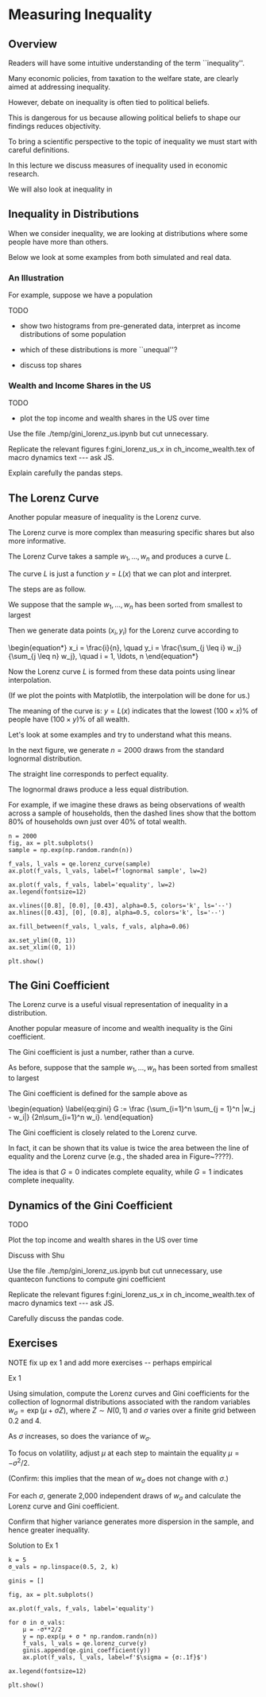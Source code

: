 # Measuring Inequality


## Overview

Readers will have some intuitive understanding of the term ``inequality''.

Many economic policies, from taxation to the welfare state, are clearly
aimed at addressing inequality.

However, debate on inequality is often tied to political beliefs.

This is dangerous for us because allowing political beliefs to
shape our findings reduces objectivity.

To bring a scientific perspective to the topic of inequality we must start
with careful definitions.

In this lecture we discuss measures of inequality used in economic research.

We will also look at inequality in 


## Inequality in Distributions

When we consider inequality, we are looking at distributions where some people
have more than others.

Below we look at some examples from both simulated and real data.

### An Illustration

For example, suppose we have a population

TODO 

* show two histograms from pre-generated data, interpret as income
distributions of some population
* which of these distributions is more ``unequal''?

* discuss top shares


### Wealth and Income Shares in the US

TODO 

* plot the top income and wealth shares in the US over time

Use the file ./temp/gini_lorenz_us.ipynb but cut unnecessary.

Replicate the relevant figures f:gini_lorenz_us_x in ch_income_wealth.tex of
macro dynamics text --- ask JS.

Explain carefully the pandas steps.


## The Lorenz Curve

Another popular measure of inequality is the Lorenz curve.

The Lorenz curve is more complex than measuring specific shares but also more
informative.

The Lorenz Curve takes a sample $w_1, \ldots, w_n$ and produces a curve $L$.

The curve $L$ is just a function $y = L(x)$ that we can plot and interpret.

The steps are as follow.

We suppose that the sample $w_1, \ldots, w_n$ has been sorted from smallest to largest

Then we generate data points $(x_i, y_i)$ for the Lorenz curve according to

\begin{equation*}
    x_i = \frac{i}{n},
    \quad
    y_i = \frac{\sum_{j \leq i} w_j}{\sum_{j \leq n} w_j},
    \quad i = 1, \ldots, n
\end{equation*}

Now the Lorenz curve $L$ is formed from these data points using linear interpolation.

(If we plot the points with Matplotlib, the interpolation will be done for us.)

The meaning of the curve is:  $y = L(x)$ indicates that the lowest $(100
\times x)$\% of people have $(100 \times y)$\% of all wealth.

Let's look at some examples and try to understand what this means.

In the next figure, we generate 
$n=2000$ draws from the standard lognormal distribution.  

The straight line corresponds to perfect equality.  

The lognormal draws produce a less equal distribution.  

For example, if we imagine these draws as being observations of wealth across
a sample of households, then the dashed lines show that the bottom 80\% of
households own just over 40\% of total wealth.


```{code-cell} ipython3
n = 2000
fig, ax = plt.subplots()
sample = np.exp(np.random.randn(n))

f_vals, l_vals = qe.lorenz_curve(sample)
ax.plot(f_vals, l_vals, label=f'lognormal sample', lw=2)
    
ax.plot(f_vals, f_vals, label='equality', lw=2)
ax.legend(fontsize=12)

ax.vlines([0.8], [0.0], [0.43], alpha=0.5, colors='k', ls='--')
ax.hlines([0.43], [0], [0.8], alpha=0.5, colors='k', ls='--')

ax.fill_between(f_vals, l_vals, f_vals, alpha=0.06)

ax.set_ylim((0, 1))
ax.set_xlim((0, 1))

plt.show()
```



## The Gini Coefficient

The Lorenz curve is a useful visual representation of inequality in a
distribution.

Another popular measure of income and wealth inequality is the Gini coefficient.

The Gini coefficient is just a number, rather than a curve.

As before, suppose that the sample $w_1, \ldots, w_n$ has been sorted from smallest to largest

The Gini coefficient is defined for the sample above as 

\begin{equation}
    \label{eq:gini}
    G :=
    \frac
        {\sum_{i=1}^n \sum_{j = 1}^n |w_j - w_i|}
        {2n\sum_{i=1}^n w_i}.
\end{equation}


The Gini coefficient is closely related to the Lorenz curve.

In fact, it can be shown that its value is twice the area between the line of
equality and the Lorenz curve (e.g., the shaded area in Figure~????).

The idea is that $G=0$ indicates complete equality, while $G=1$ indicates complete inequality.


## Dynamics of the Gini Coefficient


TODO 

Plot the top income and wealth shares in the US over time

Discuss with Shu

Use the file ./temp/gini_lorenz_us.ipynb but cut unnecessary, use quantecon
functions to compute gini coefficient

Replicate the relevant figures f:gini_lorenz_us_x in ch_income_wealth.tex of
macro dynamics text --- ask JS.

Carefully discuss the pandas code.


## Exercises

NOTE fix up ex 1 and add more exercises -- perhaps empirical

Ex 1

Using simulation, compute the Lorenz curves and Gini coefficients for the
collection of lognormal distributions associated with the random variables
$w_\sigma = \exp(\mu + \sigma Z)$, where $Z \sim N(0, 1)$ and $\sigma$ varies
over a finite grid between $0.2$ and $4$.  

As $\sigma$ increases, so does the variance of $w_\sigma$.  

To focus on volatility, adjust $\mu$ at each step
    to maintain the equality $\mu=-\sigma^2/2$.

(Confirm: this implies that the mean of $w_\sigma$ does not change with $\sigma$.) 

For each $\sigma$, generate 2,000 independent draws of $w_\sigma$ and
calculate the Lorenz curve and Gini coefficient.  

Confirm that higher variance
generates more dispersion in the sample, and hence greater inequality.


Solution to Ex 1

```{code-cell} ipython3
k = 5
σ_vals = np.linspace(0.5, 2, k)

ginis = []

fig, ax = plt.subplots()

ax.plot(f_vals, f_vals, label='equality')

for σ in σ_vals:
    μ = -σ**2/2
    y = np.exp(μ + σ * np.random.randn(n))
    f_vals, l_vals = qe.lorenz_curve(y)
    ginis.append(qe.gini_coefficient(y))
    ax.plot(f_vals, l_vals, label=f'$\sigma = {σ:.1f}$')
    
ax.legend(fontsize=12)

plt.show()
```
